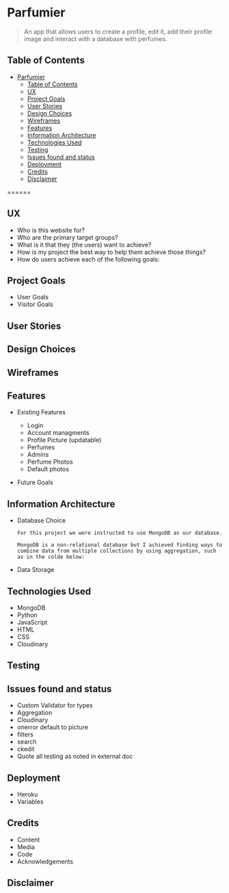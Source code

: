# Parfumier

> An app that allows users to create a profile, edit it, add their profile image and interact with a database with perfumes.

## Table of Contents

- [Parfumier](#parfumier)
  - [Table of Contents](#table-of-contents)
  - [UX](#ux)
  - [Project Goals](#project-goals)
  - [User Stories](#user-stories)
  - [Design Choices](#design-choices)
  - [Wireframes](#wireframes)
  - [Features](#features)
  - [Information Architecture](#information-architecture)
  - [Technologies Used](#technologies-used)
  - [Testing](#testing)
  - [Issues found and status](#issues-found-and-status)
  - [Deployment](#deployment)
  - [Credits](#credits)
  - [Disclaimer](#disclaimer)

======

## UX

- Who is this website for?
- Who are the primary target groups?
- What is it that they (the users) want to achieve?
- How is my project the best way to help them achieve those things?
- How do users achieve each of the following goals:

## Project Goals

- User Goals
- Visitor Goals

## User Stories

## Design Choices

## Wireframes

## Features

- Existing Features
  - Login
  - Account managments
  - Profile Picture (updatable)
  - Perfumes
  - Admins
  - Perfume Photos
  - Default photos

- Future Goals

## Information Architecture

- Database Choice

      For this project we were instructed to use MongoDB as our database.

      MongoDB is a non-relational database but I achieved finding ways to combine data from multiple collections by using aggregation, such as in the colde below:

- Data Storage

## Technologies Used

- MongoDB
- Python
- JavaScript
- HTML
- CSS
- Cloudinary

## Testing

## Issues found and status

- Custom Validator for types
- Aggregation
- Cloudinary
- onerror default to picture
- filters
- search
- ckedit
- Quote all testing as noted in external doc

## Deployment

- Heroku
- Variables

## Credits

- Content
- Media
- Code
- Acknowledgements

## Disclaimer

